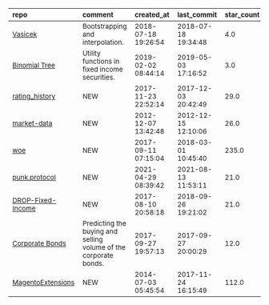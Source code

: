 | <sub>repo</sub>                                                                                                    | <sub>comment</sub>                                                          | <sub>created_at</sub>          | <sub>last_commit</sub>         | <sub>star_count</sub>   | <sub>repo_status</sub>              | <sub>rating</sub>   |
|:-------------------------------------------------------------------------------------------------------------------|:----------------------------------------------------------------------------|:-------------------------------|:-------------------------------|:------------------------|:------------------------------------|:--------------------|
| <sub>[Vasicek](https://github.com/RobinsonGarcia/fixed-income/blob/master/2.0%20Vasicek%20-%20example.ipynb)</sub> | <sub>Bootstrapping and interpolation.</sub>                                 | <sub>2018-07-18 19:26:54</sub> | <sub>2018-07-18 19:34:48</sub> | <sub>4.0</sub>          | <sub>:heavy_multiplication_x:</sub> | <sub></sub>         |
| <sub>[Binomial Tree](https://github.com/hy-lei/math-finance-exercise)</sub>                                        | <sub>Utility functions in fixed income securities.</sub>                    | <sub>2019-02-02 08:44:14</sub> | <sub>2019-05-03 17:16:52</sub> | <sub>3.0</sub>          | <sub>:heavy_multiplication_x:</sub> | <sub></sub>         |
| <sub>[rating_history](https://github.com/govwiki/rating_history)</sub>                                             | <sub>NEW</sub>                                                              | <sub>2017-11-23 22:52:14</sub> | <sub>2017-12-03 20:42:49</sub> | <sub>29.0</sub>         | <sub>:heavy_multiplication_x:</sub> | <sub></sub>         |
| <sub>[market-data](https://github.com/kriasoft/market-data)</sub>                                                  | <sub>NEW</sub>                                                              | <sub>2012-12-07 13:42:48</sub> | <sub>2012-12-15 12:10:06</sub> | <sub>26.0</sub>         | <sub>:heavy_multiplication_x:</sub> | <sub></sub>         |
| <sub>[woe](https://github.com/boredbird/woe)</sub>                                                                 | <sub>NEW</sub>                                                              | <sub>2017-09-11 07:15:04</sub> | <sub>2018-03-01 10:45:40</sub> | <sub>235.0</sub>        | <sub>:heavy_multiplication_x:</sub> | <sub></sub>         |
| <sub>[punk.protocol](https://github.com/PunkFinance/punk.protocol)</sub>                                           | <sub>NEW</sub>                                                              | <sub>2021-04-29 08:39:42</sub> | <sub>2021-08-13 11:53:11</sub> | <sub>21.0</sub>         | <sub>:heavy_check_mark:</sub>       | <sub></sub>         |
| <sub>[DROP-Fixed-Income](https://github.com/lakshmiDRIP/DROP-Fixed-Income)</sub>                                   | <sub>NEW</sub>                                                              | <sub>2017-08-10 20:58:18</sub> | <sub>2018-09-26 19:21:02</sub> | <sub>21.0</sub>         | <sub>:heavy_multiplication_x:</sub> | <sub></sub>         |
| <sub>[Corporate Bonds](https://github.com/ishank011/gs-quantify-bond-prediction)</sub>                             | <sub>Predicting the buying and selling volume of the corporate bonds.</sub> | <sub>2017-09-27 19:57:13</sub> | <sub>2017-09-27 20:00:29</sub> | <sub>12.0</sub>         | <sub>:heavy_multiplication_x:</sub> | <sub></sub>         |
| <sub>[MagentoExtensions](https://github.com/5mehulhelp5/MagentoExtensions)</sub>                                   | <sub>NEW</sub>                                                              | <sub>2014-07-03 05:45:54</sub> | <sub>2017-11-24 16:15:49</sub> | <sub>112.0</sub>        | <sub>:heavy_multiplication_x:</sub> | <sub></sub>         |